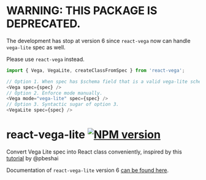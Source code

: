 # WARNING: THIS PACKAGE IS DEPRECATED.

The development has stop at version 6 since `react-vega` now can handle `vega-lite` spec as well.

Please use `react-vega` instead.

```js
import { Vega, VegaLite, createClassFromSpec } from 'react-vega';

// Option 1. When spec has $schema field that is a valid vega-lite schema url. Vega will automatically parse vega-lite spec.
<Vega spec={spec} />
// Option 2. Enforce mode manually.
<Vega mode="vega-lite" spec={spec} />
// Option 3. Syntactic sugar of option 3.
<VegaLite spec={spec} />
```

# react-vega-lite [![NPM version][npm-image]][npm-url]

Convert Vega Lite spec into React class conveniently, inspired by this [tutorial](https://medium.com/@pbesh/react-and-vega-an-alternative-visualization-example-cd76e07dc1cd#.omslw1xy8) by @pbeshai

Documentation of `react-vega-lite` version 6 [can be found here](https://github.com/vega/react-vega/tree/v6.1.0/packages/react-vega-lite).


[npm-image]: https://img.shields.io/npm/v/react-vega-lite.svg?style=flat-square
[npm-url]: https://npmjs.org/package/react-vega-lite
